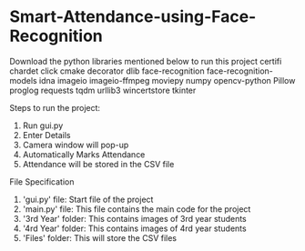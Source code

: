 # Smart-Attendance-using-Face-Recognition

Download the python libraries mentioned below to run this project
certifi
chardet
click
cmake
decorator
dlib
face-recognition
face-recognition-models
idna
imageio
imageio-ffmpeg
moviepy
numpy
opencv-python
Pillow
proglog
requests
tqdm
urllib3
wincertstore
tkinter

Steps to run the project:
1. Run gui.py
2. Enter Details
3. Camera window will pop-up
4. Automatically Marks Attendance
5. Attendance will be stored in the CSV file

File Specification
1. 'gui.py' file: Start file of the project
2. 'main.py' file: This file contains the main code for the project
3. '3rd Year' folder: This contains images of 3rd year students
4. '4rd Year' folder: This contains images of 4rd year students
5. 'Files' folder: This will store the CSV files
